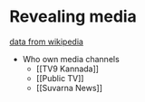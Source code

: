 # Revealing media

[data from wikipedia](https://en.wikipedia.org/wiki/List_of_Kannada-language_television_channels)
- Who own media channels
	- [[TV9 Kannada]]
	- [[Public TV]]
	- [[Suvarna News]]	